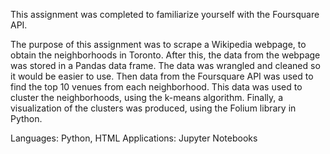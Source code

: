 This assignment was completed to familiarize yourself with the Foursquare API.

The purpose of this assignment was to scrape a Wikipedia webpage, to obtain the neighborhoods in Toronto. 
After this, the data from the webpage was stored in a Pandas data frame. 
The data was wrangled and cleaned so it would be easier to use. 
Then data from the Foursquare API was used to find the top 10 venues from each neighborhood. 
This data was used to cluster the neighborhoods, using the k-means algorithm. 
Finally, a visualization of the clusters was produced, using the Folium library in Python.

Languages:    Python, HTML
Applications: Jupyter Notebooks
